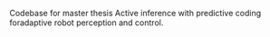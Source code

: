 Codebase for master thesis Active inference with predictive coding foradaptive robot perception and control.
